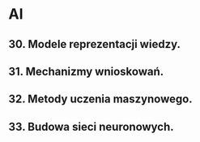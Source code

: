 # AI

## 30. Modele reprezentacji wiedzy.
## 31. Mechanizmy wnioskowań.
## 32. Metody uczenia maszynowego.
## 33. Budowa sieci neuronowych. 
